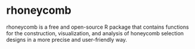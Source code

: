 # rhoneycomb
rhoneycomb is a free and open-source R package that contains functions for the construction, visualization, and analysis of honeycomb selection designs in a more precise and user-friendly way.
